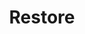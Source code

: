 ---
title: Restore
excerpt: Restore a previously deleted Fever ID.
api:
  file: api.json
  operationId: fever-id#restore
hidden: false
---